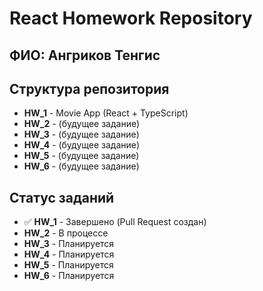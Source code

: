# React Homework Repository

## **ФИО:** Ангриков Тенгис

## Структура репозитория


- **HW_1** - Movie App (React + TypeScript)
- **HW_2** - (будущее задание)
- **HW_3** - (будущее задание)
- **HW_4** - (будущее задание)
- **HW_5** - (будущее задание)
- **HW_6** - (будущее задание)


## Статус заданий

- ✅ **HW_1** - Завершено (Pull Request создан)
- **HW_2** - В процессе
- **HW_3** - Планируется
- **HW_4** - Планируется
- **HW_5** - Планируется
- **HW_6** - Планируется

